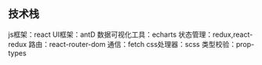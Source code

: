 ## 技术栈

js框架：react
UI框架：antD
数据可视化工具：echarts
状态管理：redux,react-redux
路由：react-router-dom
通信：fetch
css处理器：scss
类型校验：prop-types